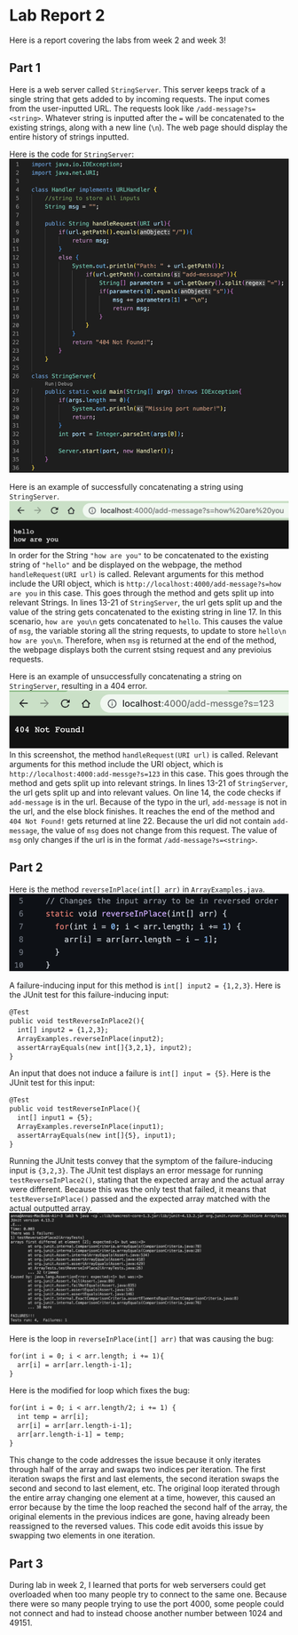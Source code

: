 # Lab Report 2
Here is a report covering the labs from week 2 and week 3!

## Part 1
Here is a web server called `StringServer`. This server keeps track of a single string that gets added to by incoming requests. The input comes from the user-inputted URL. 
The requests look like `/add-message?s=<string>`. Whatever string is inputted after the `=` will be concatenated to the existing strings, along with a new line (`\n`). The web page should display the entire history of strings inputted.

Here is the code for `StringServer`:
![image](StringServer.png)

Here is an example of successfully concatenating a string using `StringServer`.
![image](cat-string.png)
In order for the String `"how are you"` to be concatenated to the existing string of `"hello"` and be displayed on the webpage, the method `handleRequest(URI url)` is called. Relevant arguments for this method include the URI object, which is `http://localhost:4000/add-message?s=how are you` in this case. This goes through the method and gets split up into relevant Strings. In lines 13-21 of `StringServer`, the url gets split up and the value of the string gets concatenated to the existing string in line 17. In this scenario, `how are you\n` gets concatenated to `hello`. This causes the value of `msg`, the variable storing all the string requests, to update to store `hello\n how are you\n`. Therefore, when `msg` is returned at the end of the method, the webpage displays both the current stsing request and any previoius requests.

Here is an example of unsuccessfully concatenating a string on `StringServer`, resulting in a 404 error.
![Image](404-not-found.png)
In this screenshot, the method `handleRequest(URI url)` is called. Relevant arguments for this method include the URI object, which is `http://localhost:4000:add-messge?s=123` in this case. This goes through the method and gets split up into relevant strings. In lines 13-21 of `StringServer`, the url gets split up and into relevant values. On line 14, the code checks if `add-message` is in the url. Because of the typo in the url, `add-message` is not in the url, and the else block finishes. It reaches the end of the method and `404 Not Found!` gets returned at line 22. Because the url did not contain `add-message`, the value of `msg` does not change from this request. The value of `msg` only changes if the url is in the format `/add-message?s=<string>`.

## Part 2
Here is the method `reverseInPlace(int[] arr)` in `ArrayExamples.java`.
![Image](buggy-reverse-in-place.png)

A failure-inducing input for this method is `int[] input2 = {1,2,3}`.
Here is the JUnit test for this failure-inducing input:
```
@Test
public void testReverseInPlace2(){
  int[] input2 = {1,2,3};
  ArrayExamples.reverseInPlace(input2);
  assertArrayEquals(new int[]{3,2,1}, input2);
}
```

An input that does not induce a failure is `int[] input = {5}`. 
Here is the JUnit test for this input:
```
@Test
public void testReverseInPlace(){
  int[] input1 = {5};
  ArrayExamples.reverseInPlace(input1);
  assertArrayEquals(new int[]{5}, input1);
}
```

Running the JUnit tests convey that the symptom of the failure-inducing input is `{3,2,3}`. The JUnit test displays an error message for running `testReverseInPlace2()`, stating that the expected array and the actual array were different. Because this was the only test that failed, it means that `testReverseInPlace()` passed and the expected array matched with the actual outputted array.
![Image](reverse-array-failed-test.png)

Here is the loop in `reverseInPlace(int[] arr)` that was causing the bug:
```
for(int i = 0; i < arr.length; i += 1){
  arr[i] = arr[arr.length-i-1];
}
```

Here is the modified for loop which fixes the bug:
```
for(int i = 0; i < arr.length/2; i += 1) {
  int temp = arr[i];
  arr[i] = arr[arr.length-i-1];
  arr[arr.length-i-1] = temp;
}
```

This change to the code addresses the issue because it only iterates through half of the array and swaps two indices per iteration. The first iteration swaps the first and last elements, the second iteration swaps the second and second to last element, etc. The original loop iterated through the entire array changing one element at a time, however, this caused an error because by the time the loop reached the second half of the array, the original elements in the previous indices are gone, having already been reassigned to the reversed values. This code edit avoids this issue by swapping two elements in one iteration.

## Part 3
During lab in week 2, I learned that ports for web serversers could get overloaded when too many people try to connect to the same one. Because there were so many people trying to use the port 4000, some people could not connect and had to instead choose another number between 1024 and 49151.
